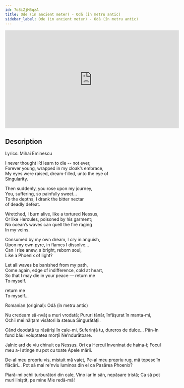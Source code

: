 ```yaml
---
id: 7o8iZjM5qzA
title: Ode (in ancient meter) - Odă (în metru antic)
sidebar_label: Ode (in ancient meter) - Odă (în metru antic)
---
```


<iframe
  width="560"
  height="315"
  src="https://www.youtube.com/embed/7o8iZjM5qzA"
  title="YouTube video player"
  frameborder="0"
  allow="accelerometer; autoplay; clipboard-write; encrypted-media; gyroscope; picture-in-picture; web-share"
  referrerpolicy="strict-origin-when-cross-origin"
  allowfullscreen
></iframe>

## Description

Lyrics: Mihai Eminescu

I never thought I’d learn to die -- not ever,  
Forever young, wrapped in my cloak’s embrace,  
My eyes were raised, dream-filled, unto the eye of  
Singularity.  

Then suddenly, you rose upon my journey,  
You, suffering, so painfully sweet...  
To the depths, I drank the bitter nectar  
of deadly defeat.  

Wretched, I burn alive, like a tortured Nessus,  
Or like Hercules, poisoned by his garment;  
No ocean’s waves can quell the fire raging  
In my veins.  

Consumed by my own dream, I cry in anguish,  
Upon my own pyre, in flames I dissolve...  
Can I rise anew, a bright, reborn soul,  
Like a Phoenix of light?  

Let all waves be banished from my path,  
Come again, edge of indifference, 
cold at heart,  
So that I may die in your peace — return me  
To myself.

return me  
To myself...

Romanian (original): Odă (în metru antic)

Nu credeam să-nvăţ a muri vrodată;
Pururi tânăr, înfăşurat în manta-mi,
Ochii mei nălţam visători la steaua
Singurătăţii.

Când deodată tu răsărişi în cale-mi,
Suferinţă tu, dureros de dulce...
Pân-în fund băui voluptatea morţii
Ne'ndurătoare.

Jalnic ard de viu chinuit ca Nessus.
Ori ca Hercul înveninat de haina-i;
Focul meu a-l stinge nu pot cu toate
Apele mării.

De-al meu propriu vis, mistuit mă vaiet,
Pe-al meu propriu rug, mă topesc în flăcări...
Pot să mai re'nviu luminos din el ca
Pasărea Phoenix?

Piară-mi ochii turburători din cale,
Vino iar în sân, nepăsare tristă;
Ca să pot muri liniştit, pe mine
Mie redă-mă!

